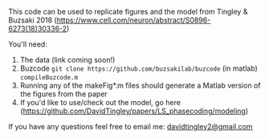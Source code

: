 This code can be used to replicate figures and the model from Tingley & Buzsaki 2018 (https://www.cell.com/neuron/abstract/S0896-6273(18)30336-2)

You'll need:

1) The data (link coming soon!)
2) Buzcode 
    `git clone https://github.com/buzsakilab/buzcode`
    (in matlab) `compileBuzcode.m`
3) Running any of the makeFig*.m files should generate a Matlab version of the figures from the paper
4) If you'd like to use/check out the model, go here (https://github.com/DavidTingley/papers/LS_phasecoding/modeling)






If you have any questions feel free to email me: davidtingley2@gmail.com
